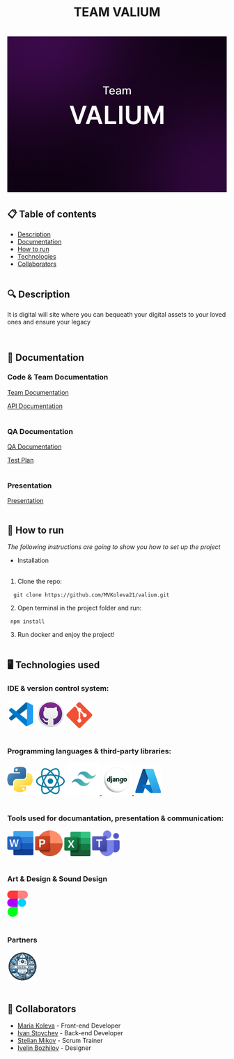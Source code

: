 <h1 align="center"> TEAM VALIUM <h1>

<div align="center"> <img src="assets/icons/valium banner.png" alt="logo with text Team VALIUM" /> </div>

## 📋 Table of contents
  - [Description](#description)
  - [Documentation](#docs)
  - [How to run](#install)
  - [Technologies](#technologies)
  - [Collaborators](#collaborators)
<br></br>
## 🔍 Description <a name="description"></a>
<p> It is digital will site where you can bequeath your digital assets to your loved ones and ensure your legacy </p>
<br>

## 📃 Documentation <a name="docs"></a>

### Code & Team Documentation

[Team Documentation](https://codingburgas-my.sharepoint.com/:w:/g/personal/mvkoleva21_codingburgas_bg/EWFHKvG0A6RGj6dgv3Le4OYBnK3bFzBSj7Ca2-XPRBZciw?e=ctyfR4)

[API Documentation](https://api.valiumonline.live/docs/)
<br></br>
### QA Documentation
[QA Documentation](https://codingburgas-my.sharepoint.com/:x:/g/personal/mvkoleva21_codingburgas_bg/EQoD49d_eLJLlOK_jhR6mXEBCgkkm7XGP_eKm4JVxPuDxg?e=SSBCzW)

[Test Plan](https://codingburgas-my.sharepoint.com/:w:/g/personal/mvkoleva21_codingburgas_bg/ES7RIz3LKMtBq_QXXSq56V8BNq3opkRkQ2dbvfWY6MZGYA?e=yoW7Ja)
<br></br>
### Presentation
[Presentation](https://codingburgas-my.sharepoint.com/:p:/g/personal/mvkoleva21_codingburgas_bg/EXDTENnc0pJKmdq5qhT436EBgybBAoMOYnMjnvx7JPBxRQ?e=H9lu6Q)
<br></br>
## 🚀 How to run <a name="install"></a>
*The following instructions are going to show you how to set up the project*

- Installation
<br></br>
1. Clone the repo:
```
  git clone https://github.com/MVKoleva21/valium.git
```
    
2. Open terminal in the project folder and run:
```
 npm install
```

3. Run docker and enjoy the project!
<br></br>
## 🖥️ Technologies used <a name="technologies"></a>

### IDE & version control system:

<a href="https://code.visualstudio.com/"><img src="/assets/icons/vsCode-icon.png" alt="vs code" width="63"/></a>
<a href="https://github.com/"><img src="/assets/icons/gitHubIcon.png" alt="GitHub Icon" width="65"/></a>
<a href="https://git-scm.com/"><img src="/assets/icons/gitIcon.png" alt="Git" width="59"/></a>
<br></br>
### Programming languages & third-party libraries:

</a>

<a href="https:://python.org"> <img src="/assets/icons/pythonIcon.png" alt="premake Icon" width="60"/></a>
<a href="https://react.dev"> <img src="/assets/icons/ReactIcon.png" alt="React Icon" width="70"/></a>
<a href="https://tailwindcss.com"> <img src="/assets/icons/TailwindCSS Icon.png" alt="TailWindCSS Icon" width="75"/> </a>
<a href="https://www.djangoproject.com"> <img src="/assets/icons/Django Icon.png" alt="Django Icon" width="70"/> </a>
<a href="https://www.api.video"> <img src="/assets/icons/Azure Icon.png" alt="Azure Icon" width="65"/> </a>
<br></br>
### Tools used for documantation, presentation & communication:

<a href="https://www.microsoft.com/en-ww/microsoft-365/word?activetab=tabs%3afaqheaderregion3"><img src="/assets/icons/wordIcon.png" alt="Word Icon" width="60"/></a>
<a href="https://www.microsoft.com/en-ww/microsoft-365/powerpoint"><img src="/assets/icons/powerPointIcon.png" alt="PowerPoint Icon" width="63"/></a>
<a href="https://www.microsoft.com/en-ww/microsoft-365/excel"><img src="/assets/icons/excelIcon.png" alt="Excel Icon" width="60"/></a>
<a href="https://www.microsoft.com/en-us/microsoft-teams/group-chat-software"><img src="/assets/icons/teamsIcon.png" alt="Teams Icon" width="63"/></a>
<br></br>
### Art & Design & Sound Design
<a href="https://www.figma.com/"><img src="/assets/icons/figmaIcon.png" alt="Figma Icon" width="47"/></a>
<br></br>
### Partners
<img src="/assets/Partner banner.png" alt="Partner banner Icon" width="70"/></a>
<br></br>
## 🧑 Collaborators <a name="collaborators"></a>
- [Maria Koleva](https://github.com/MVKoleva21) - Front-end Developer 
- [Ivan Stoychev](https://github.com/IYStoychev21) - Back-end Developer
- [Stelian Mikov](https://github.com/SGMikov21) - Scrum Trainer
- [Ivelin Bozhilov](https://github.com/IIBozhilov21) - Designer
